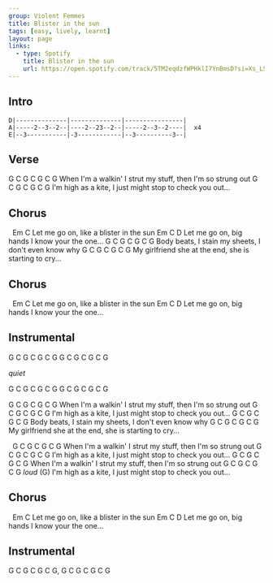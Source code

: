 ```yaml
---
group: Violent Femmes
title: Blister in the sun
tags: [easy, lively, learnt]
layout: page
links:
  - type: Spotify
    title: Blister in the sun
    url: https://open.spotify.com/track/5TM2eqdzfWPHklI7YnBmsD?si=Xs_LSLRpS5CDaSjmylw6pg
---
```


## Intro

```chordpro
D|--------------|--------------|----------------|
A|-----2--3--2--|----2--23--2--|-----2--3--2----|  x4
E|--3-----------|-3------------|--3----------3--|
```

## Verse

G            C       G          C     G       C         G
When I'm a walkin' I strut my stuff, then I'm so strung out
    G         C     G      C     G       C         G
I'm high as a kite, I just might stop to check you out...

## Chorus

&nbsp;        Em         C
Let me go on, like a blister in the sun
              Em      C                     D
Let me go on, big hands I know your the one...
G    C      G           C      G       C         G
Body beats, I stain my sheets, I don't even know why
G       C     G          C    G       C          G
My girlfriend she at the end, she is starting to cry...

## Chorus

&nbsp;         Em         C
Let me go on, like a blister in the sun
          Em      C                     D
Let me go on, big hands I know your the one...

## Instrumental

G C G C G C G
G C G C G C G

*quiet*

G C G C G C G
G C G C G C G

G            C       G          C     G       C         G
When I'm a walkin' I strut my stuff, then I'm so strung out
    G         C     G      C     G       C         G
I'm high as a kite, I just might stop to check you out...
G    C      G           C      G       C         G
Body beats, I stain my sheets, I don't even know why
G       C     G          C    G       C          G
My girlfriend she at the end, she is starting to cry...

&nbsp;   G            C       G          C     G       C         G
When I'm a walkin' I strut my stuff, then I'm so strung out
    G         C     G      C     G       C         G
I'm high as a kite, I just might stop to check you out...
G            C       G          C     G       C         G
When I'm a walkin' I strut my stuff, then I'm so strung out
    G         C     G      C     G       C         G      *loud* (G)
I'm high as a kite, I just might stop to check you out...

## Chorus

&nbsp;         Em         C
Let me go on, like a blister in the sun
          Em      C                     D
Let me go on, big hands I know your the one...

## Instrumental

G C G C G C G, G C G C G C G
